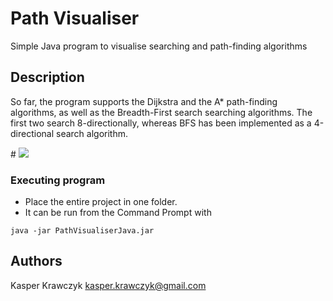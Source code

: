  
 # Path Visualiser

Simple Java program to visualise searching and path-finding algorithms

## Description

So far, the program supports the Dijkstra and the A* path-finding algorithms, as well as the Breadth-First search searching algorithms.
The first two search 8-directionally, whereas BFS has been implemented as a 4-directional search algorithm.

﻿# ![](https://github.com/KasperKrawczyk/PathVisualiser/blob/BFS/PathVisualiser.gif)

### Executing program

* Place the entire project in one folder.
* It can be run from the Command Prompt with
```
java -jar PathVisualiserJava.jar
```

## Authors

Kasper Krawczyk
[kasper.krawczyk@gmail.com](kasper.krawczyk@gmail.com)
